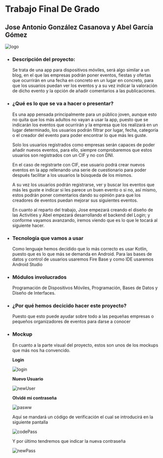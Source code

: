 # Trabajo Final De Grado
## Jose Antonio González Casanova y Abel García Gómez

![logo](https://user-images.githubusercontent.com/93393952/161989114-9ea76f4c-8c53-4ddd-b875-7ddaaa131f1e.png)

* ### Descripción del proyecto:

   Se trata de una app para dispositivos móviles, será algo similar a un blog, en el que las 
empresas podrán poner eventos, fiestas y ofertas que ocurrirán en una fecha en concreto en 
un lugar en concreto, para que los usuarios puedan ver los eventos y a su vez indicar la 
valoración de dicho evento y la opción de añadir comentarios a las publicaciones.

* ### ¿Qué es lo que se va a hacer o presentar?

  Es una app pensada principalmente para un público joven, aunque esto no quita que 
los más adultos no vayan a usar la app, puesto que se indicarán los eventos que ocurrirán y la 
empresa que los realizará en un lugar determinado, los usuarios podrán filtrar por lugar, fecha, 
categoría o el creador del evento para poder encontrar lo que más les guste.

  Solo los usuarios registrados como empresas serán capaces de poder añadir nuevos 
eventos, para ello, siempre comprobaremos que estos usuarios son registrados con un CIF y no 
con DNI.

  En el caso de registrarte con CIF, ese usuario podrá crear nuevos eventos en la app 
rellenando una serie de cuestionario para poder después facilitar a los usuarios la búsqueda de 
los mismos.

  A su vez los usuarios podrán registrarse, ver y buscar los eventos que más les guste e 
indicar si les parece un buen evento o si no, así mismo, estos podrán poner comentarios dando 
su opinión para que los creadores de eventos puedan mejorar sus siguientes eventos.
 
  En cuanto al reparto del trabajo, Jose empezará creando el diseño de las Activities y 
Abel empezará desarrollando el backend del Login; y conforme vayamos avanzando, iremos 
viendo que es lo que le tocará al siguiente hacer.

* ### Tecnología que vamos a usar

  Como lenguaje hemos decidido que lo más correcto es usar Kotlin, puesto que es lo 
que más se demanda en Android. 
  Para las bases de datos y control de usuarios usaremos Fire Base y como IDE usaremos 
Android Studio

* ### Módulos involucrados

  Programación de Dispositivos Móviles, Programación, Bases de Datos y Diseño de 
Interfaces.

* ### ¿Por qué hemos decicido hacer este proyecto?

  Puesto que esto puede ayudar sobre todo a las pequeñas empresas o pequeños 
organizadores de eventos para darse a conocer

* ### Mockup

  En cuanto a la parte visual del proyecto, estos son unos de los mockups que más nos
  ha convencido.
  
  **Login**
  
  ![login](https://user-images.githubusercontent.com/93393952/162169094-8abddcf1-311a-4fa9-a834-1f2aa103a419.png)
  
  **Nuevo Usuario**
  
  ![newUser](https://user-images.githubusercontent.com/93393952/162170087-46ce73a0-9c08-4252-9e86-1a46d66ec248.png)

  **Olvidé mi contraseña**
  
  ![pasww](https://user-images.githubusercontent.com/93393952/162169380-2a88972e-ec4a-4a90-8aa7-b2626f95922e.png)
  
  Aquí se mandará un código de verificación el cual se introducirá en la siguiente pantalla
  
  ![codePass](https://user-images.githubusercontent.com/93393952/162169527-41bc94fd-7c6b-44ed-ba50-068450a3e796.png)
  
  Y por último tendremos que indicar la nueva contraseña
  
  ![newPass](https://user-images.githubusercontent.com/93393952/162170150-61f76f34-ffbd-49c1-b6a5-c299781bcfbf.png)
